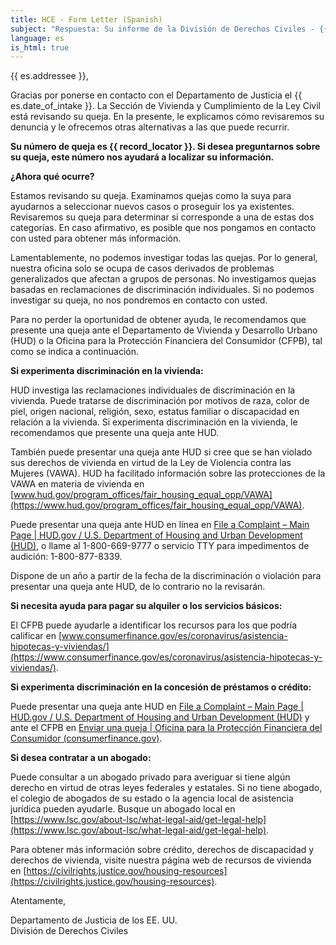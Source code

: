 ```yaml
---
title: HCE - Form Letter (Spanish)
subject: "Respuesta: Su informe de la División de Derechos Civiles - {{ record_locator }} de la Sección {{ es.section_name }}"
language: es
is_html: true
---
```

{{ es.addressee }},

Gracias por ponerse en contacto con el Departamento de Justicia el {{ es.date_of_intake }}. La Sección de Vivienda y Cumplimiento de la Ley Civil está revisando su queja. En la presente, le explicamos cómo revisaremos su denuncia y le ofrecemos otras alternativas a las que puede recurrir.

**Su número de queja es {{ record_locator }}. Si desea preguntarnos sobre su queja, este número nos ayudará a localizar su información.**

**¿Ahora qué ocurre?**

Estamos revisando su queja. Examinamos quejas como la suya para ayudarnos a seleccionar nuevos casos o proseguir los ya existentes. Revisaremos su queja para determinar si corresponde a una de estas dos categorías. En caso afirmativo, es posible que nos pongamos en contacto con usted para obtener más información.

Lamentablemente, no podemos investigar todas las quejas. Por lo general, nuestra oficina solo se ocupa de casos derivados de problemas generalizados que afectan a grupos de personas. No investigamos quejas basadas en reclamaciones de discriminación individuales. Si no podemos investigar su queja, no nos pondremos en contacto con usted.

Para no perder la oportunidad de obtener ayuda, le recomendamos que presente una queja ante el Departamento de Vivienda y Desarrollo Urbano (HUD) o la Oficina para la Protección Financiera del Consumidor (CFPB), tal como se indica a continuación.

**Si experimenta discriminación en la vivienda:**

HUD investiga las reclamaciones individuales de discriminación en la vivienda. Puede tratarse de discriminación por motivos de raza, color de piel, origen nacional, religión, sexo, estatus familiar o discapacidad en relación a la vivienda. Si experimenta discriminación en la vivienda, le recomendamos que presente una queja ante HUD.

También puede presentar una queja ante HUD si cree que se han violado sus derechos de vivienda en virtud de la Ley de Violencia contra las Mujeres (VAWA). HUD ha facilitado información sobre las protecciones de la VAWA en materia de vivienda en [www.hud.gov/program_offices/fair_housing_equal_opp/VAWA](https://www.hud.gov/program_offices/fair_housing_equal_opp/VAWA).

Puede presentar una queja ante HUD en línea en [File a Complaint – Main Page | HUD.gov / U.S. Department of Housing and Urban Development (HUD)](https://www.hud.gov/program_offices/fair_housing_equal_opp/online-complaint), o llame al 1-800-669-9777 o servicio TTY para impedimentos de audición: 1-800-877-8339.

Dispone de un año a partir de la fecha de la discriminación o violación para presentar una queja ante HUD, de lo contrario no la revisarán.

**Si necesita ayuda para pagar su alquiler o los servicios básicos:**

El CFPB puede ayudarle a identificar los recursos para los que podría calificar en [www.consumerfinance.gov/es/coronavirus/asistencia-hipotecas-y-viviendas/](https://www.consumerfinance.gov/es/coronavirus/asistencia-hipotecas-y-viviendas/).

**Si experimenta discriminación en la concesión de préstamos o crédito:**

Puede presentar una queja ante HUD en [File a Complaint – Main Page | HUD.gov / U.S. Department of Housing and Urban Development (HUD)](https://www.hud.gov/program_offices/fair_housing_equal_opp/online-complaint) y ante el CFPB en [Enviar una queja | Oficina para la Protección Financiera del Consumidor (consumerfinance.gov)](https://www.consumerfinance.gov/es/enviar-una-queja/).

**Si desea contratar a un abogado:**

Puede consultar a un abogado privado para averiguar si tiene algún derecho en virtud de otras leyes federales y estatales. Si no tiene abogado, el colegio de abogados de su estado o la agencia local de asistencia jurídica pueden ayudarle. Busque un abogado local en [https://www.lsc.gov/about-lsc/what-legal-aid/get-legal-help](https://www.lsc.gov/about-lsc/what-legal-aid/get-legal-help).

Para obtener más información sobre crédito, derechos de discapacidad y derechos de vivienda, visite nuestra página web de recursos de vivienda en [https://civilrights.justice.gov/housing-resources](https://civilrights.justice.gov/housing-resources).

Atentamente,

  
Departamento de Justicia de los EE. UU.  
División de Derechos Civiles